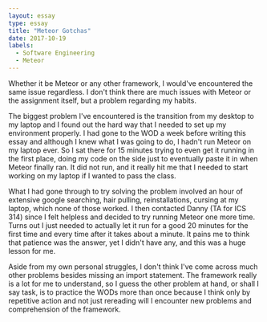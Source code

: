 ```yaml
---
layout: essay
type: essay
title: "Meteor Gotchas"
date: 2017-10-19
labels:
  - Software Engineering
  - Meteor
---
```


<p>
Whether it be Meteor or any other framework, I would've encountered the same issue regardless. I don't think there are much issues with Meteor or the assignment itself, but a problem regarding my habits.
</p>
<p>
The biggest problem I've encountered is the transition from my desktop to my laptop and I found out the hard way that I needed to set up my environment properly. I had gone to the WOD a week before writing this essay and although I knew what I was going to do, I hadn't run Meteor on my laptop ever. So I sat there for 15 minutes trying to even get it running in the first place, doing my code on the side just to eventually paste it in when Meteor finally ran. It did not run, and it really hit me that I needed to start working on my laptop if I wanted to pass the class. 
</p>
<p>
What I had gone through to try solving the problem involved an hour of extensive google searching, hair pulling, reinstallations, cursing at my laptop, which none of those worked. I then contacted Danny (TA for ICS 314) since I felt helpless and decided to try running Meteor one more time. Turns out I just needed to actually let it run for a good 20 minutes for the first time and every time after it takes about a minute. It pains me to think that patience was the answer, yet I didn't have any, and this was a huge lesson for me.
</p>
<p>
Aside from my own personal struggles, I don't think I've come across much other problems besides missing an import statement. The framework really is a lot for me to understand, so I guess the other problem at hand, or shall I say task, is to practice the WODs more than once because I think only by repetitive action and not just rereading will I encounter new problems and comprehension of the framework.
</p>




